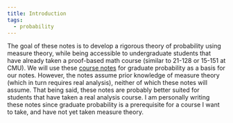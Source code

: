 ```yaml
---
title: Introduction
tags:
  - probability
---
```


The goal of these notes is to develop a rigorous theory of probability using measure theory, while being accessible to undergraduate students that have already taken a proof-based math course (similar to 21-128 or 15-151 at CMU). We will use these [course notes](https://www.math.cmu.edu/users/ttkocz/teaching/1920/prob-grad-notes.pdf) for graduate probability as a basis for our notes. However, the notes assume prior knowledge of measure theory (which in turn requires real analysis), neither of which these notes will assume. That being said, these notes are probably better suited for students that have taken a real analysis course. I am personally writing these notes since graduate probability is a prerequisite for a course I want to take, and have not yet taken measure theory.
